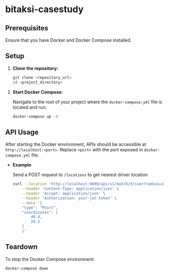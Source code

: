 # bitaksi-casestudy

## Prerequisites

Ensure that you have Docker and Docker Compose installed.

## Setup

1.  **Clone the repository:**

    ```bash
    git clone <repository_url>
    cd <project_directory>
    ```

2.  **Start Docker Compose:**

    Navigate to the root of your project where the `docker-compose.yml` file is located and run:

    ```bash
    docker-compose up -d
    ```

## API Usage

After starting the Docker environment, APIs should be accessible at `http://localhost:<port>`. Replace `<port>` with the port exposed in `docker-compose.yml` file.

*  **Example**

    Send a POST request to `/locations` to get nearest driver location

    ```bash
    curl --location 'http://localhost:9600/api/v1/match/driver?radius=10000000000' \
        --header 'Content-Type: application/json' \
        --header 'Accept: application/json' \
        --header 'Authorization: your-jwt-token' \
        --data '{
        "type": "Point",
        "coordinates": [
            40.4,
            29.2
        ]
        }'
    ```

## Teardown

To stop the Docker Compose environment:

```bash
docker-compose down